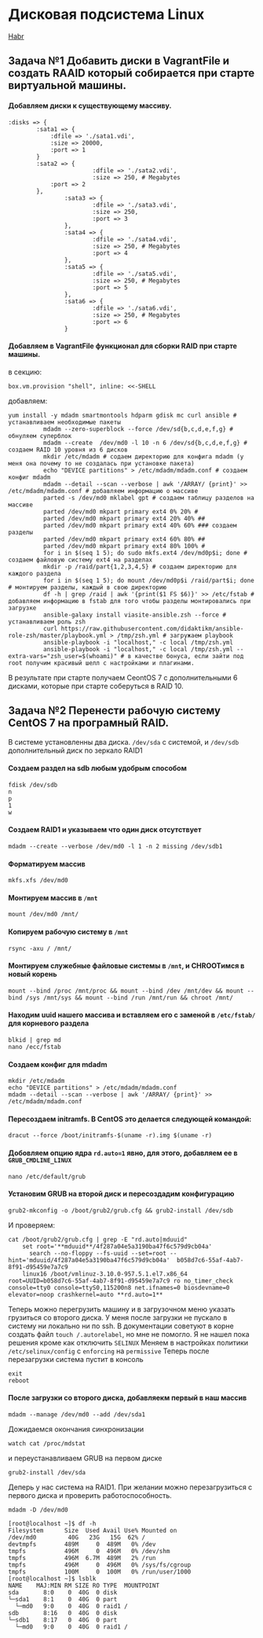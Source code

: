 # Дисковая подсистема Linux

[Habr](https://habr.com/ru/post/248073/)

## Задача №1 Добавить диски в VagrantFile и создать RAAID который собирается при старте виртуальной машины.

#### Добавляем диски к существующему массиву.

```
:disks => {
		:sata1 => {
			:dfile => './sata1.vdi',
			:size => 20000,
			:port => 1
		}
		:sata2 => {
                        :dfile => './sata2.vdi',
                        :size => 250, # Megabytes
			:port => 2
		},
                :sata3 => {
                        :dfile => './sata3.vdi',
                        :size => 250,
                        :port => 3
                },
                :sata4 => {
                        :dfile => './sata4.vdi',
                        :size => 250, # Megabytes
                        :port => 4
                },
				:sata5 => {
                        :dfile => './sata5.vdi',
                        :size => 250, # Megabytes
                        :port => 5
                },
				:sata6 => {
                        :dfile => './sata6.vdi',
                        :size => 250, # Megabytes
                        :port => 6
                }
```                

#### Добавляем в VagrantFile функционал для сборки RAID при старте машины.

в секцию:
```
box.vm.provision "shell", inline: <<-SHELL
```	          
добавляем: 

```
yum install -y mdadm smartmontools hdparm gdisk mc curl ansible # устанавливаем необходимые пакеты
		  mdadm --zero-superblock --force /dev/sd{b,c,d,e,f,g} # обнуляем суперблок
		  mdadm --create  /dev/md0 -l 10 -n 6 /dev/sd{b,c,d,e,f,g} # создаем RAID 10 уровня из 6 дисков
		  mkdir /etc/mdadm # содаем директорию для конфига mdadm (у меня она почему то не создалась при установке пакета)
		  echo "DEVICE partitions" > /etc/mdadm/mdadm.conf # создаем конфиг mdadm
		  mdadm --detail --scan --verbose | awk '/ARRAY/ {print}' >> /etc/mdadm/mdadm.conf # добавляем информацию о массиве
		  parted -s /dev/md0 mklabel gpt # создаем таблицу разделов на массиве
		  parted /dev/md0 mkpart primary ext4 0% 20% # 
		  parted /dev/md0 mkpart primary ext4 20% 40% ##
		  parted /dev/md0 mkpart primary ext4 40% 60% ### создаем разделы
		  parted /dev/md0 mkpart primary ext4 60% 80% ##
		  parted /dev/md0 mkpart primary ext4 80% 100% #
		  for i in $(seq 1 5); do sudo mkfs.ext4 /dev/md0p$i; done # создаем файловую систему ext4 на разделах 
		  mkdir -p /raid/part{1,2,3,4,5} # создаем директорию для каждого раздела
		  for i in $(seq 1 5); do mount /dev/md0p$i /raid/part$i; done # монтируем разделы, каждый в свою директорию
		  df -h | grep /raid | awk '{print($1 FS $6)}' >> /etc/fstab # добавляем информацию в fstab для того чтобы разделы монтировались при загрузке
		  ansible-galaxy install viasite-ansible.zsh --force # устанавливаем роль zsh
		  curl https://raw.githubusercontent.com/didaktikm/ansible-role-zsh/master/playbook.yml > /tmp/zsh.yml # загружаем playbook
		  ansible-playbook -i "localhost," -c local /tmp/zsh.yml 
		  ansible-playbook -i "localhost," -c local /tmp/zsh.yml --extra-vars="zsh_user=$(whoami)" # в качестве бонуса, если зайти под root получим красивый шелл с настройками и плагинами.
```
В результате при старте получаем CeontOS 7 с дополнительными 6 дисками, которые при старте соберуться в RAID 10.

## Задача №2 Перенести рабочую систему CentOS 7 на програмный RAID.
В системе установленны два диска. ```/dev/sda``` с системой, и ```/dev/sdb``` дополнительный диск по зеркало RAID1

#### Создаем раздел на sdb любым удобрым способом

```
fdisk /dev/sdb
n
p
1
w
```

#### Создаем RAID1 и указываем что один диск отсутствует

```
mdadm --create --verbose /dev/md0 -l 1 -n 2 missing /dev/sdb1
```

#### Форматируем массив

```
mkfs.xfs /dev/md0
```

#### Монтируем массив в ```/mnt```

```
mount /dev/md0 /mnt/
```

#### Копируем рабочую систему в ```/mnt```

```
rsync -axu / /mnt/
```

#### Монтируем служебные файловые системы в ```/mnt```, и CHROOTимся в новый корень

```
mount --bind /proc /mnt/proc && mount --bind /dev /mnt/dev && mount --bind /sys /mnt/sys && mount --bind /run /mnt/run && chroot /mnt/
```

#### Находим uuid нашего массива и вставляем его с заменой в ```/etc/fstab/``` для корневого раздела

```
blkid | grep md
nano /ecc/fstab
```

#### Создаем конфиг для mdadm

```
mkdir /etc/mdadm
echo "DEVICE partitions" > /etc/mdadm/mdadm.conf
mdadm --detail --scan --verbose | awk '/ARRAY/ {print}' >> /etc/mdadm/mdadm.conf
```

#### Пересоздаем initramfs. В CentOS это делается следующей командой:

```
dracut --force /boot/initramfs-$(uname -r).img $(uname -r)
```
#### Добовляем опцию ядра ```rd.auto=1``` явно, для этого, добавляем ее в ```GRUB_CMDLINE_LINUX```
```
nano /etc/default/grub
```

#### Установим GRUB на второй диск и пересоздадим конфигурацию

```
grub2-mkconfig -o /boot/grub2/grub.cfg && grub2-install /dev/sdb
```
И проверяем:

```
cat /boot/grub2/grub.cfg | grep -E "rd.auto|mduuid"                                                                                                                              
	set root='**mduuid**/4f287a04e5a3190ba47f6c579d9cb04a'
	  search --no-floppy --fs-uuid --set=root --hint='mduuid/4f287a04e5a3190ba47f6c579d9cb04a'  b058d7c6-55af-4ab7-8f91-d95459e7a7c9
	linux16 /boot/vmlinuz-3.10.0-957.5.1.el7.x86_64 root=UUID=b058d7c6-55af-4ab7-8f91-d95459e7a7c9 ro no_timer_check console=tty0 console=ttyS0,115200n8 net.ifnames=0 biosdevname=0 elevator=noop crashkernel=auto **rd.auto=1**
```

Теперь можно перегрузить машину и в загрузочном меню указать грузиться со второго диска.
У меня после загрузки не пускало в систему ни локально ни по ssh. В документации советуют в корне создать файл ```touch /.autorelabel```, но мне не помогло. Я не нашел пока решения кроме как отключить ```SELINUX```
Меняем в настройках политики ```/etc/selinux/config``` с ```enforcing``` на ```permissive```
Теперь после перезагрузки система пустит в консоль

```
exit
reboot
```

#### После загрузки со второго диска, добавляекм первый в наш массив

```
mdadm --manage /dev/md0 --add /dev/sda1
```

Дожидаемся окончания синхронизации

```
watch cat /proc/mdstat
```

и переустанавливаем GRUB на первом диске

```
grub2-install /dev/sda
```

Деперь у нас система на RAID1. При желании можно перезагрузиться с первого диска и проверить работоспособность.

```
mdadm -D /dev/md0
```

```
[root@localhost ~]$ df -h
Filesystem      Size  Used Avail Use% Mounted on
/dev/md0         40G   23G   15G  62% /
devtmpfs        489M     0  489M   0% /dev
tmpfs           496M     0  496M   0% /dev/shm
tmpfs           496M  6.7M  489M   2% /run
tmpfs           496M     0  496M   0% /sys/fs/cgroup
tmpfs           100M     0  100M   0% /run/user/1000
[root@localhost ~]$ lsblk 
NAME    MAJ:MIN RM SIZE RO TYPE  MOUNTPOINT
sda       8:0    0  40G  0 disk  
└─sda1    8:1    0  40G  0 part  
  └─md0   9:0    0  40G  0 raid1 /
sdb       8:16   0  40G  0 disk  
└─sdb1    8:17   0  40G  0 part  
  └─md0   9:0    0  40G  0 raid1 /
```